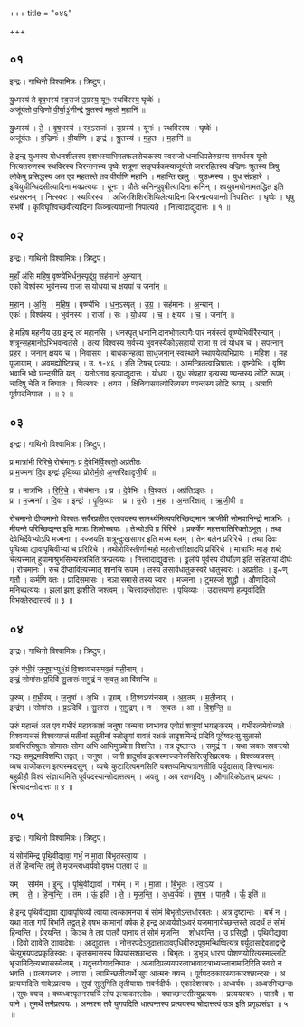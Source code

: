 +++
title = "०४६"

+++


## ०१
इन्द्रः। गाथिनो विश्वामित्रः। त्रिष्टुप्।

यु॒ध्मस्य॑ ते वृष॒भस्य॑ स्व॒राज॑ उ॒ग्रस्य॒ यूनः॒ स्थवि॑रस्य॒ घृष्वेः॑ ।  
अजू॑र्यतो व॒ज्रिणो॑ वी॒र्या॒३॒॑णीन्द्र॑ श्रु॒तस्य॑ मह॒तो म॒हानि॑ ॥

यु॒ध्मस्य॑ । ते॒ । वृ॒ष॒भस्य॑ । स्व॒ऽराजः॑ । उ॒ग्रस्य॑ । यूनः॑ । स्थवि॑रस्य । घृष्वेः॑ ।  
अजू॑र्यतः । व॒ज्रिणः॑ । वी॒र्या॑णि । इन्द्र॑ । श्रु॒तस्य॑ । म॒ह॒तः । म॒हानि॑ ॥

हे इन्द्र युध्मस्य योधनशीलस्य वृशभस्याभिमतफलसेचकस्य स्वराजो धनाधिपतेरुग्रस्य समर्थस्य यूनो नित्यतरुणस्य स्थविरस्य चिरन्तनस्य घृष्वेः शत्रूणां सङ्घर्षकस्याजूर्यतो जरारहितस्य वज्रिणः श्रुतस्य त्रिषु लोकेषु प्रसिद्धस्य अत एव महतस्ते तव वीर्याणि महानि । महान्ति खलु । युउध्मस्य । युध संप्रहारे । इषियुधीन्धिदसीत्यादिना मक्प्रत्ययः । यूनः । यौतेः कनिन्युवृषीत्यादिना कनिन् । श्वयुवमघोनामतद्धित इति संप्रसरनम् । नित्स्वरः । स्थविरस्य । अजिरशिशिरशिथिलेत्यादिना किरन्प्रत्ययान्तो निपातितः । घृष्वेः । घृषु संभर्षे । कृविघृश्विच्छवीत्यादिना किव्न्प्रत्ययान्तो निपात्यते । नित्त्वादाद्युदात्तः ॥ १ ॥

## ०२
इन्द्रः। गाथिनो विश्वामित्रः। त्रिष्टुप्।

म॒हाँ अ॑सि महिष॒ वृष्ण्ये॑भिर्धन॒स्पृदु॑ग्र॒ सह॑मानो अ॒न्यान् ।  
एको॒ विश्व॑स्य॒ भुव॑नस्य॒ राजा॒ स यो॒धया॑ च क्ष॒यया॑ च॒ जना॑न् ॥

म॒हान् । अ॒सि॒ । म॒हि॒ष॒ । वृष्ण्ये॑भिः । ध॒न॒ऽस्पृत् । उ॒ग्र॒ । सह॑मानः । अ॒न्यान् ।  
एकः॑ । विश्व॑स्य । भुव॑नस्य । राजा॑ । सः । यो॒धया॑ । च॒ । क्ष॒यय॑ । च॒ । जना॑न् ॥

हे महिष महनीय उग्र इन्द्र त्वं महानसि । धनस्पृत् धनानि दानभोगत्यागैः पारं नयंस्त्वं वृष्ण्येभिर्वीरैरन्यान् । शत्रून्सहमानोऽभिभवन्वर्तसे । तत्या विश्वस्य सर्वस्य भुवनस्यैकोऽसहायो राजा स त्वं योधय च । सपत्नान् प्रहर । जनान् क्षयय च । निवासय । बाधकान्हत्वा साधुजनान् स्वस्थाने स्थापयेत्यभिप्रायः । महिश । मह पूजायाम् । अवमह्योष्टिषच् । उ. १-४६ । इति टिषच् प्रत्ययः । आमन्त्रितत्वान्निघातः । वृष्न्येभिः । वृष्णि भवानि भवे छन्दसीति यत् । यतोऽनाव इत्याद्युदात्तः । योधय । युध संप्रहार इत्यस्य ण्यन्तस्य लोटि रूपम् । चादिषु चेति न निघातः । णित्स्वरः । क्षयय । क्षिनिवासगत्योरित्यस्य ण्यन्तस्य लोटि रूपम् । अत्रापि पूर्वपदनिघातः । ॥ २ ॥

## ०३
इन्द्रः। गाथिनो विश्वामित्रः। त्रिष्टुप्।

प्र मात्रा॑भी रिरिचे॒ रोच॑मानः॒ प्र दे॒वेभि॑र्वि॒श्वतो॒ अप्र॑तीतः ।  
प्र म॒ज्मना॑ दि॒व इन्द्रः॑ पृथि॒व्याः प्रोरोर्म॒हो अ॒न्तरि॑क्षादृजी॒षी ॥

प्र । मात्रा॑भिः । रि॒रि॒चे॒ । रोच॑मानः । प्र । दे॒वेभिः॑ । वि॒श्वतः॑ । अप्र॑तिऽइतः ।  
प्र । म॒ज्मना॑ । दि॒वः । इन्द्रः॑ । पृ॒थि॒व्याः । प्र । उ॒रोः । म॒हः । अ॒न्तरि॑क्षात् । ऋ॒जी॒षी ॥

रोचमानो दीप्यमानो विश्वतः सर्वैरप्रतीत एतावदस्य सामर्थ्यमित्यपरिच्छिद्यमान ऋजीषी सोमवानिन्द्रो मात्रभिः । मीयन्ते परिच्छिद्यन्त इति मात्राः शिलोच्चयाः । तेभ्योऽपि प्र रिरिचे । प्रकर्षेण महत्तयातिरिक्तोऽभूत् । तथा देवेभिर्देवेभ्योऽपि मज्मना । मज्जयति शत्रून्दुःखसागर इति मज्म बलम् । तेन बलेन प्ररिरिचे । तथा दिवः पृघिव्या द्यावापृथिवीभ्यां च प्ररिरिचे । तथोरोर्विस्तीर्णान्महो महतोन्तरिक्षादपि प्ररिरिचे । मात्राभिः माङ् शब्दे चेत्यस्मात् हुयामाश्रुभसिभ्यस्त्रन्निति त्रन्प्रत्ययः । नित्त्वादाद्युदात्तः । ढ्रलोपे पूर्वस्य दीर्घोऽण इति संहितायां दीर्घः । रोचमानः । रुच दीप्तावित्यस्मात् शानचि रूपम् । तस्य लसार्वधातुकस्वरे धातुस्वरः । अप्रतीतः । इ~ण् गतौ । कर्मणि क्तः । प्रादिसमासः । नञा समासे तस्य स्वरः । मज्मना । टुमस्जो शुद्धौ । औणादिको मनिच्प्रत्ययः । झलां झश् झशीति जश्त्वम् । चित्त्वादन्तोदात्तः । पृथिव्याः । उदात्तयणो हल्पूर्वादिति विभक्तेरुदात्तत्वं ॥ ३ ॥

## ०४
इन्द्रः। गाथिनो विश्वामित्रः। त्रिष्टुप्।

उ॒रुं ग॑भी॒रं ज॒नुषा॒भ्यु१॒॑ग्रं वि॒श्वव्य॑चसमव॒तं म॑ती॒नाम् ।  
इन्द्रं॒ सोमा॑सः प्र॒दिवि॑ सु॒तासः॑ समु॒द्रं न स्र॒वत॒ आ वि॑शन्ति ॥

उ॒रुम् । ग॒भी॒रम् । ज॒नुषा॑ । अ॒भि । उ॒ग्रम् । वि॒श्वऽव्य॑चसम् । अ॒व॒तम् । म॒ती॒नाम् ।  
इन्द्र॑म् । सोमा॑सः । प्र॒ऽदिवि॑ । सु॒तासः॑ । स॒मु॒द्रम् । न । स्र॒वतः॑ । आ । वि॒श॒न्ति॒ ॥

उरुं महान्तं अत एव गभीरं महावकाशं जनुषा जन्मना स्वभावत एवोग्रं शत्रूणां भयङ्करम् । गभीरत्वमेवोच्यते । विश्वव्यचसं विश्वव्याप्तं मतीनां स्तुतीनां स्तोतॄणां वावतं रक्षकं तादृशमिन्द्रं प्रदिवि पूर्वेष्वहःसु सुतासो ग्रावभिरभिषुताः सोमासः सोमा अभि आभिमुख्येना विशन्ति । तत्र दृष्टान्तः । समुद्रं न । यथा स्रवतः स्रवन्त्यो नद्यः समुद्रमाविशम्ति तद्वत् । जनुषा । जनी प्रादुर्भाव इत्यस्माज्जनेरुसिरित्युसिप्रत्ययः । विश्वव्यचसम् । व्यच वाजीकरण इत्यस्मादसुन् । व्यचेः कुटादित्वमनसिति वक्तव्यमित्यत्रानसीति पर्युदासात् ङित्त्वाभावः । बहुव्रीहौ विश्वं संज्ञायामिति पूर्वपदस्यान्तोदात्तत्वम् । अवतु । अव रक्षणादिषु । औणादिकोऽतच् प्रत्ययः । चित्त्वादन्तोदात्तः ॥ ४ ॥

## ०५
इन्द्रः। गाथिनो विश्वामित्रः। त्रिष्टुप्।

यं सोम॑मिन्द्र पृथि॒वीद्यावा॒ गर्भं॒ न मा॒ता बि॑भृ॒तस्त्वा॒या ।  
तं ते॑ हिन्वन्ति॒ तमु॑ ते मृजन्त्यध्व॒र्यवो॑ वृषभ॒ पात॒वा उ॑ ॥

यम् । सोम॑म् । इ॒न्द्र॒ । पृ॒थि॒वीद्यावा॑ । गर्भ॑म् । न । मा॒ता । बि॒भृ॒तः । त्वा॒ऽया ।  
तम् । ते॒ । हि॒न्व॒न्ति॒ । तम् । ऊं॒ इति॑ । ते॒ । मृ॒ज॒न्ति॒ । अ॒ध्व॒र्यवः॑ । वृ॒ष॒भ॒ । पात॒वै । ऊँ॒ इति॑ ॥

हे इन्द्र पृथिवीद्यावा द्यावापृघिव्यौ त्वाया त्वत्कामनया यं सोमं बिभृतोऽन्तर्धारयतः । अत्र दृष्टान्तः । बर्भं न । यथा माता गर्घं बिभर्ति तद्वत् हे वृषभ कामानां वर्षक हे इन्द्र अध्वर्यवोऽध्वरं यजमानायेच्छन्तस्ते त्वदर्थं तं सोमं हिन्वन्ति । प्रेरयन्ति । किञ्च ते तव पातवै पानाय तं सोमं मृजन्ति । शोधयन्ति । उ प्रसिद्धौ । पृथिवीद्यावा । दिवो द्यावेति द्यावादेशः । आद्युदात्तः । नोत्तरपदेऽनुदात्तादावपृधिवीरुद्रपूषमन्थिष्वित्यत्र पर्युदासाद्देवताद्वन्द्वे चेत्युभयपदप्रकृतिस्वरः । कृतसमासस्य विपर्यासश्छान्दसः । बिभृतः । डुभृञ् धारण पोशणयोरित्यस्माल्लटि भृञामिदित्यभ्यासस्येत्वम् । यद्वृत्तयोगादनिघातः । अजादिप्रत्ययपरत्वाभावादत्राभ्यस्तानामादिरिति स्वरो न भवति । प्रत्ययस्वरः । त्वाया । त्वामिच्छतीत्यर्थे सुप आत्मनः क्यच् । पूर्वपददकारस्याकारश्छान्दसः । अ प्रत्ययादिति भावेऽप्रत्ययः । सुपां सुलुगिति तृतीयायाः सवर्नदीर्घः । एकादेशस्वरः । अध्वर्यवः । अध्वरमिच्छन्तः । सुपः क्यच् । क्व्यध्वरपृतनस्यर्चि लोप इत्याकारलोपः । क्याच्छन्दसीत्युप्रत्ययः । प्रत्ययस्वरः । पातवै । पा पाने । तुमर्थे तनैप्रत्ययः । अन्तश्च तवै युगपदिति धात्वन्तस्य प्रत्ययस्य चोदात्तत्वं उञ इति प्रगृह्यसंज्ञा ॥ ५ ॥